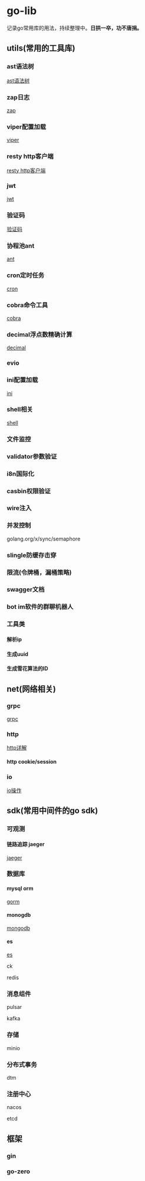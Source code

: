 # go-lib

记录go常用库的用法，持续整理中。**日拱一卒，功不唐捐。**

## utils(常用的工具库)

### ast语法树

[ast语法树](https://github.com/luxun9527/go-lib/tree/master/utils/ast)

### zap日志

[zap](https://github.com/luxun9527/go-lib/tree/master/utils/zap)

### viper配置加载

[viper](https://github.com/luxun9527/go-lib/tree/master/utils/viper)

### resty http客户端

[resty http客户端](https://github.com/luxun9527/go-lib/tree/master/utils/resty)

### jwt

[jwt](https://github.com/luxun9527/go-lib/tree/master/utils/jwt)

### 验证码

[验证码](https://github.com/luxun9527/go-lib/tree/master/utils/captcha)

### 协程池ant

[ant](https://github.com/luxun9527/go-lib/blob/master/utils/ants/main.go)

### cron定时任务

[cron](https://github.com/luxun9527/go-lib/blob/master/utils/cron/cron_test.go)

### cobra命令工具

[cobra](https://github.com/luxun9527/go-lib/tree/master/utils/cobra)

### decimal浮点数精确计算

[decimal](https://github.com/luxun9527/go-lib/tree/master/utils/decimal)

### evio

### ini配置加载

[ini](https://github.com/luxun9527/go-lib/tree/master/utils/ini)

### shell相关

[shell](https://github.com/luxun9527/go-lib/tree/master/utils/shell/shelldemo)

### 文件监控

### validator参数验证

### i8n国际化

### casbin权限验证

### wire注入

### 并发控制

golang.org/x/sync/semaphore

### slingle防缓存击穿

### 限流(令牌桶，漏桶策略)

### swagger文档

### bot im软件的群聊机器人



### 工具类

#### 解析ip

#### 生成uuid

#### 生成雪花算法的ID

####  



## net(网络相关)

### grpc

[grpc](https://github.com/luxun9527/go-lib/tree/master/net/grpc)

### http

[http详解](https://github.com/luxun9527/go-lib/tree/master/net/httpclient)

#### http cookie/session

### io

[io操作](https://github.com/luxun9527/go-lib/tree/master/net/io)





## sdk(常用中间件的go sdk)

### 可观测

#### 链路追踪 jaeger

[jaeger](https://github.com/luxun9527/go-lib/tree/master/sdk/jaeger)

### 数据库

#### **mysql orm**

[gorm](https://github.com/luxun9527/go-lib/tree/master/sdk/gorm)

#### monogdb

[mongodb](https://github.com/luxun9527/go-lib/tree/master/sdk/mongodb)

#### es

[es](https://github.com/luxun9527/go-lib/tree/master/sdk/es)

ck

redis

### 消息组件

pulsar

kafka

### 存储

minio

### 分布式事务

dtm

### 注册中心

nacos

etcd

## 框架

### gin

### go-zero 









